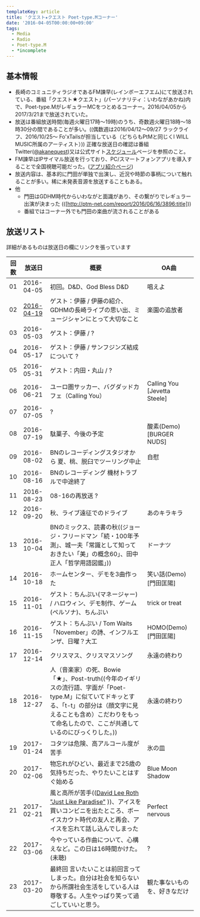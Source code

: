 ```yaml
---
templateKey: article
title: 'クエスト★クエスト Poet-type.Mコーナー'
date: '2016-04-05T00:00:00+09:00'
tags:
  - Media
  - Radio
  - Poet-type.M
  - *incomplete
---
```

## 基本情報

* 長崎のコミュニティラジオであるFM諫早(レインボーエフエム)にて放送されている、番組「クエスト★クエスト」(パーソナリティ：いわながあかね)内で、Poet-type.MがレギュラーMCをつとめるコーナー。2016/04/05から2017/3/21まで放送されていた。
* 放送は番組放送時間(毎週火曜日17時～19時)のうち、奇数週火曜日18時～18時30分の間であることが多い。((偶数週は2016/04/12～09/27 ラックライフ、2016/10/25～ Fo'xTailsが担当している（どちらもPtMと同じくI WILL MUSIC所属のアーティスト）)) 正確な放送日の確認は番組Twitter([@akanequest](https://twitter.com/akanequest))又は公式サイト[スケジュール](http://ptm-net.com/schedule)ページを参照のこと。
* FM諫早はIPサイマル放送を行っており、PC/スマートフォンアプリを導入することで全国視聴可能だった。([アプリ紹介ページ](https://fmplapla.com/fm-isahaya/))
* 放送内容は、基本的に門田が単独で出演し、近況や時節の事柄について触れることが多い。稀に未発表音源を放送することもある。
* 他
  * 門田はGDHM時代からいわながと面識があり、その繋がりでレギュラー出演が決まった (([http://ptm-net.com/report/2016/06/16/3896:title]))
  * 番組ではコーナー外でも門田の楽曲が流されることがある

## 放送リスト

詳細があるものは放送日の欄にリンクを張っています

回数 | 放送日 | 概要 | OA曲
-|-|-|-
01 | 2016-04-05 | 初回。D&D、God Bless D&D | 唱えよ
02 | [2016-04-19](/entry/2016/04/19/170000) | ゲスト：伊藤 / 伊藤の紹介、GDHMの長崎ライブの思い出、ミュージシャンにとって大切なこと | 楽園の追放者
03 | 2016-05-03 | ゲスト：伊藤 / ? | 
04 | 2016-05-17 | ゲスト：伊藤 / サンフジンズ結成について ? | 
05 | 2016-05-31 | ゲスト：内田・丸山 / ? | 
06 | 2016-06-21 | ユーロ圏サッカー、バグダッドカフェ（Calling You） | Calling You [Jevetta Steele]
07 | 2016-07-05 | ? | 
08 | 2016-07-19 | 駄菓子、今後の予定 | 酸素(Demo) [BURGER NUDS]
09 | 2016-08-02 | BNのレコーディングスタジオから 夏、桃、脱臼でツーリング中止 | 自慰
10 | 2016-08-16 | BNのレコーディング 機材トラブルで中途終了 | 
11 | 2016-08-23 | 08-16の再放送 ? | 
12 | 2016-09-20 | 秋、ライブ遠征でのドライブ | あのキラキラ
13 | 2016-10-04 | BNのミックス、読書の秋((ジョージ・フリードマン「続・100年予測」、城一夫「常識として知っておきたい「美」の概念60」、田中正人「哲学用語図鑑」)) | ドーナツ
14 | 2016-10-18 | ホームセンター、デモを3曲作った | 笑い話(Demo) [門田匡陽]
15 | 2016-11-01 | ゲスト：ちんぷい(マネージャー) / ハロウィン、デモ制作、ゲーム(ペルソナ)、ちんぷい | trick or treat
16 | 2016-11-15 | ゲスト：ちんぷい / Tom Waits「November」の詩、インフルエンザ、日曜？大工 | HOMO(Demo) [門田匡陽]
17 | 2016-12-14 | クリスマス、クリスマスソング | 永遠の終わり
18 | 2016-12-27 | 人（音楽家）の死、Bowie「★」、Post-truth((今年のイギリスの流行語、字面が「Poet-type.M」に似ていてドキッとする、「t-t」の部分は（顔文字に見えることも含め）こだわりをもって命名したので、ここが共通しているのにびっくりした。)) | 永遠の終わり
19 | 2017-01-24 | コタツは危険、高アルコール度が苦手 | 氷の皿
20 | 2017-02-06 | 物忘れがひどい、最近まで25歳の気持ちだった、やりたいことはすぐ始める | Blue Moon Shadow
21 | 2017-02-21 | 風と高所が苦手(([David Lee Roth "Just Like Paradise"](https://www.youtube.com/results?search_query=David+Lee+Roth+-+Just+Like+Paradise) ))、アイスを買いコンビニを出たところ、ボーイスカウト時代の友人と再会、アイスを忘れて話し込んでしまった | Perfect nervous
22 | 2017-03-06 | 今やっている作曲について、心構えなど。この日は16時間かけた。(未聴) | ?
23 | 2017-03-20 | 最終回 言いたいことは前回言ってしまった。自分は社会を知らないから所謂社会生活をしている人は尊敬する。人生やっぱり笑って過ごしていいと思う。 | 観た事ないものを、好きなだけ
